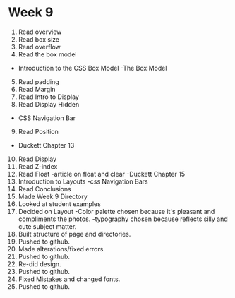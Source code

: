 # Week 9

1. Read overview
2. Read box size
3. Read overflow
4. Read the box model
- Introduction to the CSS Box Model
-The Box Model
5. Read padding
6. Read Margin
7. Read Intro to Display
8. Read Display Hidden
- CSS Navigation Bar
9. Read Position
- Duckett Chapter 13
10. Read Display
11. Read Z-index
12. Read Float
-article on float and clear
-Duckett Chapter 15
13. Introduction to Layouts
-css Navigation Bars
14. Read Conclusions
15. Made Week 9 Directory
16. Looked at student examples
17. Decided on Layout
-Color palette chosen because it's pleasant and compliments the photos.
-typography chosen because reflects silly and cute subject matter.
18. Built structure of page and directories.
19. Pushed to github.
20. Made alterations/fixed errors.
21. Pushed to github.
22. Re-did design.
23. Pushed to github.
24. Fixed Mistakes and changed fonts.
25. Pushed to github.
